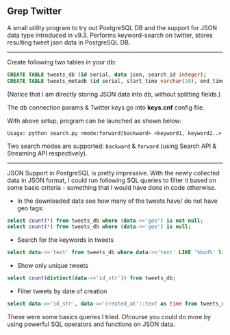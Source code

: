 Grep Twitter
--
A small utility program to try out PostgreSQL DB and the support for JSON data type introduced in v9.3.
Performs keyword-search on twitter, stores resulting tweet json data in PostgreSQL DB.

---

Create following two tables in your db:
```sql
CREATE TABLE tweets_db (id serial, data json, search_id integer);
CREATE TABLE tweets_metadb (id serial, start_time varchar(20), end_time varchar(20), search_mode smallint, keywords varchar(200));
```
(Notice that I am directly storing JSON data into db, without splitting fields.)

The db connection params & Twitter keys go into **keys.cnf** config file. 

With above setup, program can be launched as shown below:

```
Usage: python search.py <mode:forward|backward> <keyword1, keyword2..>
```
Two search modes are supported: `backward` & `forward` (using Search API & Streaming API respectively).

---

JSON Support in PostgreSQL is pretty impressive. With the newly collected data in JSON format, I could run following SQL queries to filter it based on some basic criteria - something that I would have done in code otherwise. 

* In the downloaded data see how many of the tweets have/ do not have geo tags: 

```sql
select count(*) from tweets_db where (data->>'geo') is not null;
select count(*) from tweets_db where (data->>'geo') is null;
```

* Search for the keywords in tweets

```sql
select data->>'text' from tweets_db where data->>'text' LIKE '%bod%' limit 20;
```

* Show only unique tweets

```sql
select count(distinct(data->>'id_str')) from tweets_db;
```

* Filter tweets by date of creation 

```sql
select data->>'id_str', data->>'created_at'::text as time from tweets_db where to_date(data->>'created_at'::text,'Dy Mon DD HH24:MI:SS +0000 YYYY')<'2014-03-18' limit 20;
```

These were some basics queries I tried. Ofcourse you could do more by using powerful SQL operators and functions on JSON data. 
